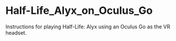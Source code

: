 # Half-Life_Alyx_on_Oculus_Go
Instructions for playing Half-Life: Alyx using an Oculus Go as the VR headset.
